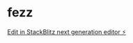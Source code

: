 # fezz

[Edit in StackBlitz next generation editor ⚡️](https://stackblitz.com/~/github.com/jdevop33/fezz)